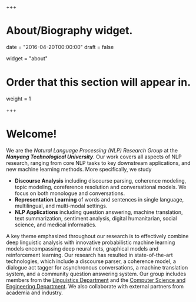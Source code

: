 +++
# About/Biography widget.

date = "2016-04-20T00:00:00"
draft = false

widget = "about"

# Order that this section will appear in.
weight = 1


 
+++

# Welcome!


We are the *Natural Language Processing (NLP) Research Group* at the **_Nanyang Technological University_**. Our work covers all aspects of NLP research, ranging from core NLP tasks to key downstream applications, and new machine learning methods. More specifically, we study

  
* __Discourse Analysis__ including discourse parsing, coherence modeling, topic modeling, coreference resolution and conversational models. We focus on both monologue and conversations. 
* __Representation Learning__ of words and sentences in single language, multilingual, and multi-modal settings.
* __NLP Applications__ including question answering, machine translation, text summarization, sentiment analysis, digital humanitarian, social science, and medical informatics.

A key theme emphasized throughout our research is to effectively combine deep linguistic analysis with innovative probabilistic machine learning models encompassing deep neural nets, graphical models and reinforcement learning. Our research has resulted in state-of-the-art technologies, which include a discourse parser, a coherence model, a dialogue act tagger for asynchronous conversations, a machine translation system, and a community question answering system. Our group includes members from the [Linguistics Department](http://www.soh.ntu.edu.sg/Programmes/linguistics/Pages/Home.aspx) and  the [Computer Science and Engineering Department](http://scse.ntu.edu.sg/Pages/Home.aspx). We also collaborate with external partners from academia and industry. 